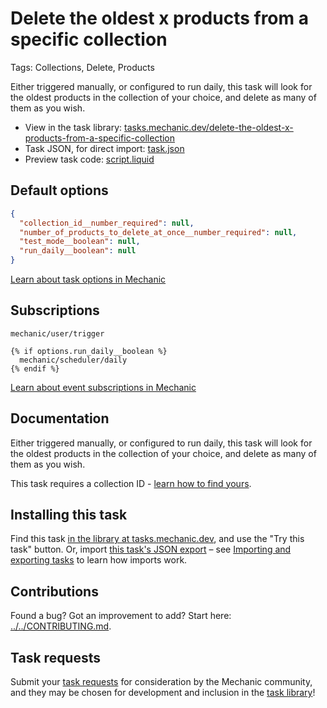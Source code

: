 # Delete the oldest x products from a specific collection

Tags: Collections, Delete, Products

Either triggered manually, or configured to run daily, this task will look for the oldest products in the collection of your choice, and delete as many of them as you wish.

* View in the task library: [tasks.mechanic.dev/delete-the-oldest-x-products-from-a-specific-collection](https://tasks.mechanic.dev/delete-the-oldest-x-products-from-a-specific-collection)
* Task JSON, for direct import: [task.json](../../tasks/delete-the-oldest-x-products-from-a-specific-collection.json)
* Preview task code: [script.liquid](./script.liquid)

## Default options

```json
{
  "collection_id__number_required": null,
  "number_of_products_to_delete_at_once__number_required": null,
  "test_mode__boolean": null,
  "run_daily__boolean": null
}
```

[Learn about task options in Mechanic](https://learn.mechanic.dev/core/tasks/options)

## Subscriptions

```liquid
mechanic/user/trigger

{% if options.run_daily__boolean %}
  mechanic/scheduler/daily
{% endif %}
```

[Learn about event subscriptions in Mechanic](https://learn.mechanic.dev/core/tasks/subscriptions)

## Documentation

Either triggered manually, or configured to run daily, this task will look for the oldest products in the collection of your choice, and delete as many of them as you wish.

This task requires a collection ID - [learn how to find yours](https://help.usemechanic.com/en/articles/2946120-how-do-i-find-an-id-for-a-product-collection-order-or-something-else).

## Installing this task

Find this task [in the library at tasks.mechanic.dev](https://tasks.mechanic.dev/delete-the-oldest-x-products-from-a-specific-collection), and use the "Try this task" button. Or, import [this task's JSON export](../../tasks/delete-the-oldest-x-products-from-a-specific-collection.json) – see [Importing and exporting tasks](https://learn.mechanic.dev/core/tasks/import-and-export) to learn how imports work.

## Contributions

Found a bug? Got an improvement to add? Start here: [../../CONTRIBUTING.md](../../CONTRIBUTING.md).

## Task requests

Submit your [task requests](https://mechanic.canny.io/task-requests) for consideration by the Mechanic community, and they may be chosen for development and inclusion in the [task library](https://tasks.mechanic.dev/)!
